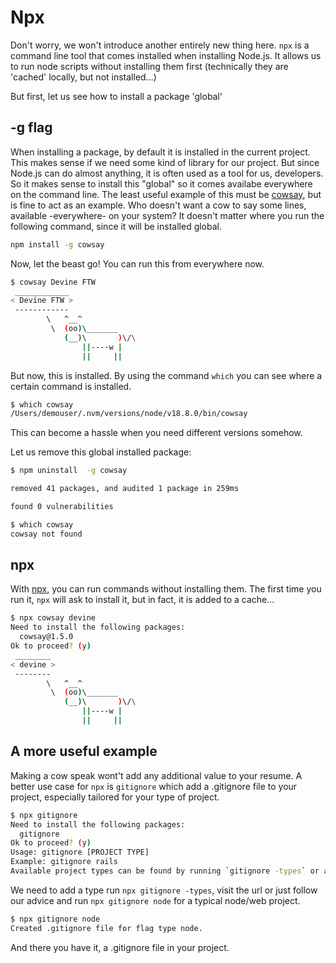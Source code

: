 # Npx

Don't worry, we won't introduce another entirely new thing here. `npx` is a command line tool that comes installed when installing Node.js. It allows us to run node scripts without installing them first (technically they are 'cached' locally, but not installed...)

But first, let us see how to install a package 'global'

## -g flag

When installing a package, by default it is installed in the current project. This makes sense if we need some kind of library for our project. But since Node.js can do almost anything, it is often used as a tool for us, developers. So it makes sense to install this "global" so it comes availabe everywhere on the command line. The least useful example of this must be [cowsay](https://www.npmjs.com/package/cowsay), but is fine to act as an example. Who doesn't want a cow to say some lines, available -everywhere- on your system? It doesn't matter where you run the following command, since it will be installed global.

```bash
npm install -g cowsay
```

Now, let the beast go! You can run this from everywhere now.

```bash
$ cowsay Devine FTW
 ____________
< Devine FTW >
 ------------
        \   ^__^
         \  (oo)\_______
            (__)\       )\/\
                ||----w |
                ||     ||
```

But now, this is installed. By using the command `which` you can see where a certain command is installed.

```bash
$ which cowsay
/Users/demouser/.nvm/versions/node/v18.8.0/bin/cowsay
```

This can become a hassle when you need different versions somehow.

Let us remove this global installed package:

```bash
$ npm uninstall  -g cowsay

removed 41 packages, and audited 1 package in 259ms

found 0 vulnerabilities
```

```bash
$ which cowsay
cowsay not found
```

## npx

With [npx](https://nodejs.dev/en/learn/the-npx-nodejs-package-runner/), you can run commands without installing them. The first time you run it, `npx` will ask to install it, but in fact, it is added to a cache...

```bash
$ npx cowsay devine
Need to install the following packages:
  cowsay@1.5.0
Ok to proceed? (y)
 ________
< devine >
 --------
        \   ^__^
         \  (oo)\_______
            (__)\       )\/\
                ||----w |
                ||     ||
```

## A more useful example

Making a cow speak wont't add any additional value to your resume. A better use case for `npx` is `gitignore` which add a .gitignore file to your project, especially tailored for your type of project.

```bash
$ npx gitignore
Need to install the following packages:
  gitignore
Ok to proceed? (y)
Usage: gitignore [PROJECT TYPE]
Example: gitignore rails
Available project types can be found by running `gitignore -types` or at https://github.com/github/gitignore
```

We need to add a type run `npx gitignore -types`, visit the url or just follow our advice and run `npx gitignore node` for a typical node/web project.

```bash
$ npx gitignore node
Created .gitignore file for flag type node.
```

And there you have it, a .gitignore file in your project.
